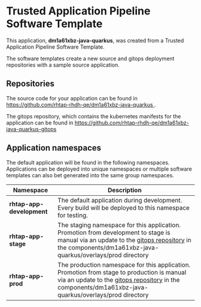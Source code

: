 # Trusted Application Pipeline Software Template

This application, **dm1a61xbz-java-quarkus**, was created from a Trusted Application Pipeline Software Template.

The software templates create a new source and gitops deployment repositories with a sample source application. 

## Repositories

The source code for your application can be found in [https://github.com/rhtap-rhdh-qe/dm1a61xbz-java-quarkus ](https://github.com/rhtap-rhdh-qe/dm1a61xbz-java-quarkus ).
 
The gitops repository, which contains the kubernetes manifests for the application can be found in 
[https://github.com/rhtap-rhdh-qe/dm1a61xbz-java-quarkus-gitops ](https://github.com/rhtap-rhdh-qe/dm1a61xbz-java-quarkus-gitops ) 

## Application namespaces 

The default application will be found in the following namespaces. Applications can be deployed into unique namespaces or multiple software templates can also bet generated into the same group namespaces.  

|  Namespace   |  Description   |  
| -------- | -------- |   
| **rhtap-app-development** | The default application during development. Every build will be deployed to this namespace for testing. | 
| **rhtap-app-stage** | The staging namespace for this application. Promotion from development to stage is manual via an update to the [gitops repository](https://github.com/rhtap-rhdh-qe/dm1a61xbz-java-quarkus-gitops ) in the components/dm1a61xbz-java-quarkus/overlays/prod directory |  
| **rhtap-app-prod** | The production namespace for this application. Promotion from stage to production is manual via an update to the [gitops repository](https://github.com/rhtap-rhdh-qe/dm1a61xbz-java-quarkus-gitops ) in the components/dm1a61xbz-java-quarkus/overlays/prod directory | 